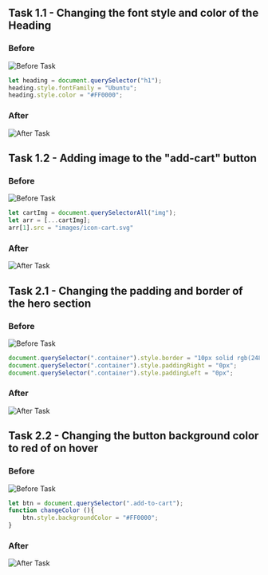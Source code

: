 ##  Task 1.1 - Changing the font style and color of the Heading

### Before 

![Before Task](./DOM%20P9/ass9.1-before.png)

```Javascript
let heading = document.querySelector("h1");
heading.style.fontFamily = "Ubuntu";
heading.style.color = "#FF0000";
```

### After
![After Task](./DOM%20P9/ass9.1-after.png)


##  Task 1.2 - Adding image to the "add-cart" button

### Before 

![Before Task](./DOM%20P9/ass9.1-before.png)

```Javascript
let cartImg = document.querySelectorAll("img");
let arr = [...cartImg];
arr[1].src = "images/icon-cart.svg"
```

### After
![After Task](./DOM%20P9/ass9.1-after.png)

##  Task 2.1 - Changing the padding and border of the hero section

### Before 

![Before Task](./DOM%20P9/ass9.2-before.png)

```Javascript
document.querySelector(".container").style.border = "10px solid rgb(248, 243, 243)";
document.querySelector(".container").style.paddingRight = "0px";
document.querySelector(".container").style.paddingLeft = "0px";
```

### After
![After Task](./DOM%20P9/ass9.2-after.png)

##  Task 2.2 - Changing the button background color to red of on hover

### Before 

![Before Task](./DOM%20P9/ass9.2-before.png)

```Javascript
let btn = document.querySelector(".add-to-cart");
function changeColor (){
    btn.style.backgroundColor = "#FF0000";
}
```

### After
![After Task](./DOM%20P9/ass9.2-after.png)